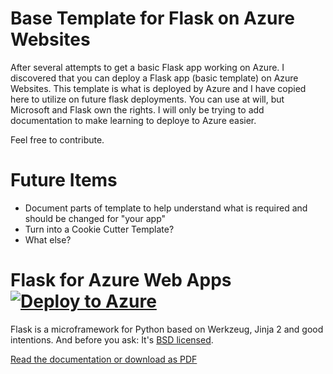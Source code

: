 # Base Template for Flask on Azure Websites
After several attempts to get a basic Flask app working on Azure. I discovered that you can deploy a Flask app (basic template) on Azure Websites. This template is what is deployed by Azure and I have copied here to utilize on future flask deployments. You can use at will, but Microsoft and Flask own the rights. I will only be trying to add documentation to make learning to deploye to Azure easier. 

Feel free to contribute.

# Future Items
- Document parts of template to help understand what is required and should be changed for "your app"
- Turn into a Cookie Cutter Template?
- What else?


# Flask for Azure Web Apps [![Deploy to Azure](http://azuredeploy.net/deploybutton.png)](https://azuredeploy.net/)

Flask is a microframework for Python based on Werkzeug, Jinja 2 and good intentions. And before you ask: It's [BSD licensed](http://flask.pocoo.org/docs/license/).

[Read the documentation or download as PDF](http://flask.pocoo.org/docs/0.10/)


